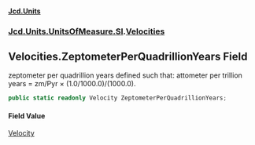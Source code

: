#### [Jcd.Units](index 'index')
### [Jcd.Units.UnitsOfMeasure.SI](Jcd.Units.UnitsOfMeasure.SI 'Jcd.Units.UnitsOfMeasure.SI').[Velocities](Velocities 'Jcd.Units.UnitsOfMeasure.SI.Velocities')

## Velocities.ZeptometerPerQuadrillionYears Field

zeptometer per quadrillion years defined such that: attometer per trillion years = zm/Pyr × (1.0/1000.0)/(1000.0).

```csharp
public static readonly Velocity ZeptometerPerQuadrillionYears;
```

#### Field Value
[Velocity](Velocity 'Jcd.Units.UnitTypes.Velocity')